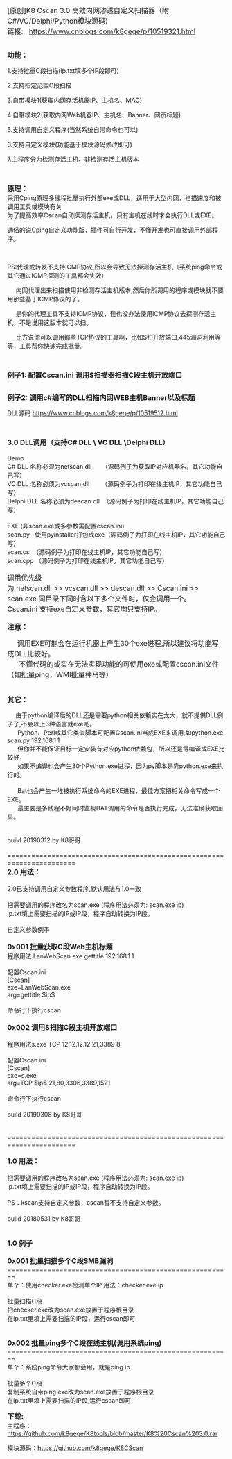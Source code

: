 <p><span style="font-size: 16px;">[原创]K8 Cscan 3.0 高效内网渗透自定义扫描器（附C#/VC/Delphi/Python模块源码) </span><br /><span style="font-size: 16px;">链接:&nbsp;&nbsp; <a href="https://www.cnblogs.com/k8gege/p/10519321.html" target="_blank">https://www.cnblogs.com/k8gege/p/10519321.html</a></span></p>
<p><br /><strong><span style="font-size: 16px;">功能：</span></strong></p>
<p>1.支持批量C段扫描(ip.txt填多个IP段即可)</p>
<p>2.支持指定范围C段扫描</p>
<p>3.自带模块1(获取内网存活机器IP、主机名、MAC)</p>
<p>4.自带模块2(获取内网Web机器IP、主机名、Banner、网页标题)</p>
<p>5.支持调用自定义程序(当然系统自带命令也可以)</p>
<p>6.支持自定义模块(功能基于模块源码修改即可)</p>
<p>7.主程序分为检测存活主机、非检测存活主机版本</p>
<p>&nbsp;</p>
<p><span style="font-size: 16px;"><strong>原理：</strong></span><br />采用Cping原理多线程批量执行外部exe或DLL，适用于大型内网，扫描速度和被调用工具或模块有关<br />为了提高效率Cscan自动探测存活主机，只有主机在线时才会执行DLL或EXE。</p>
<p>通俗的说Cping自定义功能版，插件可自行开发，不懂开发也可直接调用外部程序。</p>
<p>&nbsp;</p>
<p>PS:代理或转发不支持ICMP协议,所以会导致无法探测存活主机（系统ping命令或其它通过ICMP探测的工具都会失效）</p>
<p>&nbsp;&nbsp;&nbsp;&nbsp; 内网代理出来扫描使用非检测存活主机版本,然后你所调用的程序或模块就不要用那些基于ICMP协议的了。</p>
<p>&nbsp;&nbsp;&nbsp;&nbsp; 是你的代理工具不支持ICMP协议，我也没办法使用ICMP协议去探测存活主机，不是说用这版本就可以扫。</p>
<p>&nbsp;&nbsp;&nbsp;&nbsp; 比方说你可以调用那些TCP协议的工具啊，比如S扫开放端口,445漏洞利用等等，工具帮你快速完成批量。</p>
<p>&nbsp;</p>
<p><span style="font-size: 16px;"><strong>例子1: 配置Cscan.ini 调用S扫描器扫描C段主机开放端口</strong></span></p>
<p><img src="https://img2018.cnblogs.com/blog/1463611/201903/1463611-20190312200210710-22698312.png" alt="" /></p>
<p><strong><span style="font-size: 16px;">例子2: 调用c#编写的DLL扫描内网WEB主机Banner以及标题</span></strong></p>
<p>DLL源码 <a href="https://www.cnblogs.com/k8gege/p/10519512.html" target="_blank">https://www.cnblogs.com/k8gege/p/10519512.html</a></p>
<p><img src="https://img2018.cnblogs.com/blog/1463611/201903/1463611-20190312200408983-358773201.jpg" alt="" /></p>
<p><br /><span style="font-size: 16px;"><strong>3.0 DLL调用（支持C# DLL \ VC DLL \Delphi DLL）</strong></span><br /><br />Demo<br />C# DLL 名称必须为netscan.dll &nbsp;&nbsp; &nbsp; （源码例子为获取IP对应机器名，其它功能自己写）<br />VC DLL 名称必须为vcscan.dll &nbsp;&nbsp;&nbsp; &nbsp; （源码例子为打印在线主机IP，其它功能自己写）<br />Delphi DLL 名称必须为descan.dll&nbsp; （源码例子为打印在线主机IP，其它功能自己写）<br /><br />EXE (非scan.exe或多参数需配置cscan.ini)<br />scan.py&nbsp;&nbsp; 使用pyinstaller打包成exe（源码例子为打印在线主机IP，其它功能自己写）<br />scan.cs&nbsp; （源码例子为打印在线主机IP，其它功能自己写）<br />scan.cpp （源码例子为打印在线主机IP，其它功能自己写）<br /><br /><span style="font-size: 16px;">调用优先级</span><br /><span style="font-size: 16px;">为 netscan.dll &gt;&gt; vcscan.dll &gt;&gt; descan.dll &gt;&gt; Cscan.ini &gt;&gt; scan.exe 同目录下同时含以下多个文件时，仅会调用一个。</span><br /><span style="font-size: 16px;">Cscan.ini 支持exe自定义参数，其它均只支持IP。</span><br /><br /><span style="font-size: 16px;"><strong>注意：</strong></span></p>
<p><span style="font-size: 16px;"><strong>&nbsp;&nbsp;&nbsp;&nbsp;&nbsp; </strong>调用EXE可能会在运行机器上产生30个exe进程,所以建议将功能写成DLL比较好。</span><br /><span style="font-size: 16px;">&nbsp;&nbsp; &nbsp;&nbsp; 不懂代码的或实在无法实现功能的可使用exe或配置cscan.ini文件（如批量ping，WMI批量种马等）</span><br /><br />&nbsp;&nbsp; &nbsp; &nbsp;<br /><span style="font-size: 16px;"><strong>其它：</strong></span></p>
<p><span style="font-size: 16px;"><strong>&nbsp;&nbsp;&nbsp;&nbsp; </strong></span>由于python编译后的DLL还是需要python相关依赖实在太大，就不提供DLL例子了,不会以上3种语言就exe吧。<br />&nbsp;&nbsp; &nbsp;&nbsp; Python、Perl或其它类似脚本可配置Cscan.ini当成EXE来调用,如python.exe scan.py 192.168.1.1<br />&nbsp;&nbsp; &nbsp;&nbsp; 但你并不能保证目标一定安装有对应python依赖包，所以还是得编译成EXE比较好，<br />&nbsp;&nbsp; &nbsp;&nbsp; 如果不编译也会产生30个Python.exe进程，因为py脚本是靠python.exe来执行的。<br /><br />&nbsp;&nbsp;&nbsp;&nbsp;&nbsp; Bat也会产生一堆被执行系统命令的EXE进程，最佳方案把相关命令写成一个EXE。<br />&nbsp;&nbsp; &nbsp;&nbsp; 最主要是多线程不好同时监视BAT调用的命令是否执行完成，无法准确获取回显。<br />&nbsp;&nbsp; &nbsp; &nbsp;<br />&nbsp;&nbsp; &nbsp; &nbsp;<br />build 20190312 by K8哥哥<br /><br />=======================================================================<br /><span style="font-size: 16px;"><strong>2.0 用法：</strong></span><br /><br />2.0已支持调用自定义参数程序,默认用法与1.0一致<br /><br />把需要调用的程序改名为scan.exe (程序用法必须为: scan.exe ip)<br />ip.txt填上需要扫描的IP或IP段，程序自动转换为IP段。<br /><br />自定义参数例子<br /><br /><strong><span style="font-size: 16px;">0x001 批量获取C段Web主机标题</span></strong><br />程序用法 LanWebScan.exe gettitle 192.168.1.1<br /><br />配置Cscan.ini<br />[Cscan]<br />exe=LanWebScan.exe<br />arg=gettitle $ip$<br /><br />命令行下执行cscan<br /><br /><strong><span style="font-size: 16px;">0x002 调用S扫描C段主机开放端口</span></strong><br /><br />程序用法s.exe TCP 12.12.12.12 21,3389 8<br /><br />配置Cscan.ini<br />[Cscan]<br />exe=s.exe<br />arg=TCP $ip$ 21,80,3306,3389,1521<br /><br />命令行下执行cscan<br /><br />build 20190308 by K8哥哥<br /><br /><br />=======================================================================<br /><br /><span style="font-size: 16px;"><strong>1.0 用法：</strong></span><br /><br />把需要调用的程序改名为scan.exe (程序用法必须为: scan.exe ip)<br />ip.txt填上需要扫描的IP或IP段，程序自动转换为IP段。<br /><br />PS：kscan支持自定义参数，cscan暂不支持自定义参数。<br /><br />build 20180531 by K8哥哥<br /><br /><br /><span style="font-size: 16px;"><strong>1.0 例子</strong> </span><br />&nbsp;<br /><span style="font-size: 16px;"><strong>0x001 批量扫描多个C段SMB漏洞</strong></span><br />========================================================<br />单个：使用checker.exe检测单个IP 用法：checker.exe ip<br /><br />批量扫描C段<br />把checker.exe改为scan.exe放置于程序根目录<br />在ip.txt里填上需要扫描的IP段，运行cscan即可<br /><br /><br /><strong><span style="font-size: 16px;">0x002 批量ping多个C段在线主机(调用系统ping)</span></strong><br />========================================================<br />单个：系统ping命令大家都会用，就是ping ip<br /><br />批量多个C段<br />复制系统自带ping.exe改为scan.exe放置于程序根目录<br />在ip.txt里填上需要扫描的IP段,运行cscan即可</p>
<p><span style="font-size: 16px;"><strong>下载:</strong></span><br />主程序：&nbsp;&nbsp; <a href="https://github.com/k8gege/K8tools/blob/master/K8%20Cscan%203.0.rar" target="_blank">https://github.com/k8gege/K8tools/blob/master/K8%20Cscan%203.0.rar</a></p>
<p>模块源码：<a href="https://github.com/k8gege/K8CScan" target="_blank">https://github.com/k8gege/K8CScan</a></p>
